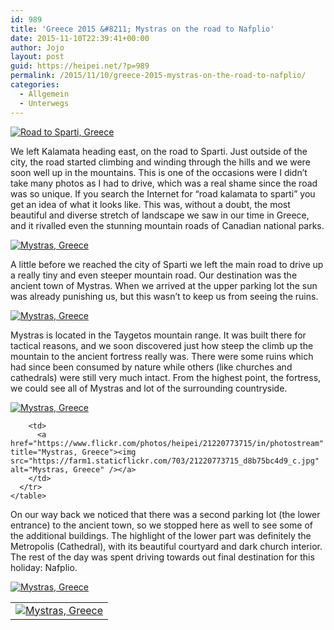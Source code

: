 ```yaml
---
id: 989
title: 'Greece 2015 &#8211; Mystras on the road to Nafplio'
date: 2015-11-10T22:39:41+00:00
author: Jojo
layout: post
guid: https://heipei.net/?p=989
permalink: /2015/11/10/greece-2015-mystras-on-the-road-to-nafplio/
categories:
  - Allgemein
  - Unterwegs
---
```

<div class="img aligncenter">
  <a href="https://www.flickr.com/photos/heipei/20535544104/in/photostream" title="Road to Sparti, Greece"><img src="https://farm1.staticflickr.com/745/20535544104_af2f85c32e_b.jpg" alt="Road to Sparti, Greece" /></a>
</div>

We left Kalamata heading east, on the road to Sparti. Just outside of the city, the road started climbing and winding through the hills and we were soon well up in the mountains. This is one of the occasions were I didn&#8217;t take many photos as I had to drive, which was a real shame since the road was so unique. If you search the Internet for &#8220;road kalamata to sparti&#8221; you get an idea of what it looks like. This was, without a doubt, the most beautiful and diverse stretch of landscape we saw in our time in Greece, and it rivalled even the stunning mountain roads of Canadian national parks.

<div class="img aligncenter">
  <a href="https://www.flickr.com/photos/heipei/21258918981/in/photostream" title="Mystras, Greece"><img src="https://farm1.staticflickr.com/601/21258918981_d8b6296b9f_b.jpg" alt="Mystras, Greece" /></a>
</div>

A little before we reached the city of Sparti we left the main road to drive up a really tiny and even steeper mountain road. Our destination was the ancient town of Mystras. When we arrived at the upper parking lot the sun was already punishing us, but this wasn&#8217;t to keep us from seeing the ruins.

<div class="img aligncenter">
  <a href="https://www.flickr.com/photos/heipei/21166015951/in/photostream" title="Mystras, Greece"><img src="https://farm1.staticflickr.com/697/21166015951_54f7d733c3_b.jpg" alt="Mystras, Greece" /></a>
</div>

Mystras is located in the Taygetos mountain range. It was built there for tactical reasons, and we soon discovered just how steep the climb up the mountain to the ancient fortress really was. There were some ruins which had since been consumed by nature while others (like churches and cathedrals) were still very much intact. From the highest point, the fortress, we could see all of Mystras and lot of the surrounding countryside.

<div class="img aligncenter">
  <div>
    <a href="https://www.flickr.com/photos/heipei/21033944679/in/photostream" title="Mystras, Greece"><img src="https://farm1.staticflickr.com/669/21033944679_996975e367_b.jpg" alt="Mystras, Greece" /></a>
  </div>
  
  <div>
    <table>
      <tr>
        <td>
          <a href="https://www.flickr.com/photos/heipei/21258919511/in/photostream" title="Mystras, Greece"><img src="https://farm1.staticflickr.com/744/21258919511_d7a73cb052_c.jpg" alt="Mystras, Greece" /></a>
        </td>
        
        <td>
          <a href="https://www.flickr.com/photos/heipei/21220773715/in/photostream" title="Mystras, Greece"><img src="https://farm1.staticflickr.com/703/21220773715_d8b75bc4d9_c.jpg" alt="Mystras, Greece" /></a>
        </td>
      </tr>
    </table>
  </div>
</div>

On our way back we noticed that there was a second parking lot (the lower entrance) to the ancient town, so we stopped here as well to see some of the additional buildings. The highlight of the lower part was definitely the Metropolis (Cathedral), with its beautiful courtyard and dark church interior. The rest of the day was spent driving towards out final destination for this holiday: Nafplio.

<div class="img aligncenter">
  <a href="https://www.flickr.com/photos/heipei/21250904755/in/photostream" title="Mystras, Greece"><img src="https://farm1.staticflickr.com/729/21250904755_287986c180_b.jpg" alt="Mystras, Greece" /></a>
</div>